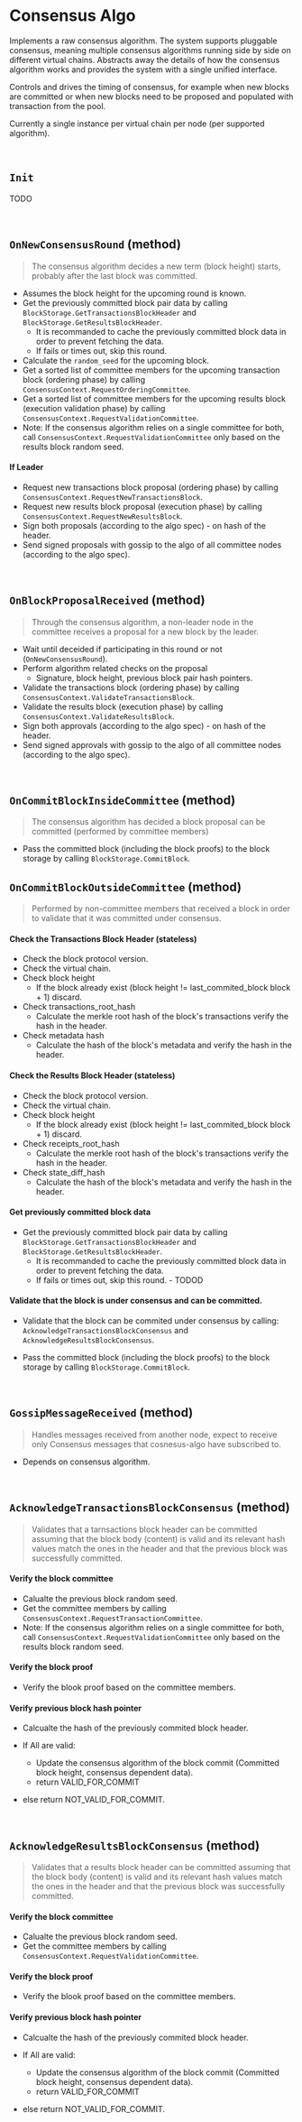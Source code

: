 # Consensus Algo

Implements a raw consensus algorithm. The system supports pluggable consensus, meaning multiple consensus algorithms running side by side on different virtual chains. Abstracts away the details of how the consensus algorithm works and provides the system with a single unified interface.

Controls and drives the timing of consensus, for example when new blocks are committed or when new blocks need to be proposed and populated with transaction from the pool.

Currently a single instance per virtual chain per node (per supported algorithm).

&nbsp;
## `Init` <!-- oded will finish -->

TODO

&nbsp;
## `OnNewConsensusRound` (method) <!-- tal can finish -->

> The consensus algorithm decides a new term (block height) starts, probably after the last block was committed.

* Assumes the block height for the upcoming round is known.
* Get the previously committed block pair data by calling `BlockStorage.GetTransactionsBlockHeader` and `BlockStorage.GetResultsBlockHeader`.
  * It is recommanded to cache the previously committed block data in order to prevent fetching the data.
  * If fails or times out, skip this round.
* Calculate the `random_seed` for the upcoming block.
* Get a sorted list of committee members for the upcoming transaction block (ordering phase) by calling `ConsensusContext.RequestOrderingCommittee`.
* Get a sorted list of committee members for the upcoming results block (execution validation phase) by calling `ConsensusContext.RequestValidationCommittee`.
* Note: If the consensus algorithm relies on a single committee for both, call `ConsensusContext.RequestValidationCommittee` only based on the results block random seed.

#### If Leader
* Request new transactions block proposal (ordering phase) by calling `ConsensusContext.RequestNewTransactionsBlock`.
* Request new results block proposal (execution phase) by calling `ConsensusContext.RequestNewResultsBlock`.
* Sign both proposals (according to the algo spec) - on hash of the header.
* Send signed proposals with gossip to the algo of all committee nodes (according to the algo spec).

&nbsp;
## `OnBlockProposalReceived` (method) <!-- tal can finish -->

> Through the consensus algorithm, a non-leader node in the committee receives a proposal for a new block by the leader.

* Wait until deceided if participating in this round or not (`OnNewConsensusRound`).
* Perform algorithm related checks on the proposal
  * Signature, block height, previous block pair hash pointers.
* Validate the transactions block (ordering phase) by calling `ConsensusContext.ValidateTransactionsBlock`.
* Validate the results block (execution phase) by calling `ConsensusContext.ValidateResultsBlock`.
* Sign both approvals (according to the algo spec) - on hash of the header.
* Send signed approvals with gossip to the algo of all committee nodes (according to the algo spec).

&nbsp;
## `OnCommitBlockInsideCommittee` (method) <!-- tal can finish -->

> The consensus algorithm has decided a block proposal can be committed (performed by committee members)

* Pass the committed block (including the block proofs) to the block storage by calling `BlockStorage.CommitBlock`.


## `OnCommitBlockOutsideCommittee` (method) <!-- tal can finish -->
> Performed by non-committee members that received a block in order to validate that it was committed under consensus.

#### Check the Transactions Block Header (stateless)
* Check the block protocol version.
* Check the virtual chain.
* Check block height
  * If the block already exist (block height != last_commited_block block + 1) discard.
* Check transactions_root_hash
  * Calculate the merkle root hash of the block's transactions verify the hash in the header.
* Check metadata hash
  * Calculate the hash of the block's metadata and verify the hash in the header.

#### Check the Results Block Header (stateless)
* Check the block protocol version.
* Check the virtual chain.
* Check block height
  * If the block already exist (block height != last_commited_block block + 1) discard.
* Check receipts_root_hash
  * Calculate the merkle root hash of the block's transactions verify the hash in the header.
* Check state_diff_hash
  * Calculate the hash of the block's metadata and verify the hash in the header.

#### Get previously committed block data
* Get the previously committed block pair data by calling `BlockStorage.GetTransactionsBlockHeader` and `BlockStorage.GetResultsBlockHeader`.
  * It is recommanded to cache the previously committed block data in order to prevent fetching the data.
  * If fails or times out, skip this round. - TODOD

#### Validate that the block is under consensus and can be committed.
* Validate that the block can be commited under consensus by calling: `AcknowledgeTransactionsBlockConsensus` and `AcknowledgeResultsBlockConsensus`.

* Pass the committed block (including the block proofs) to the block storage by calling `BlockStorage.CommitBlock`.


&nbsp;
## `GossipMessageReceived` (method)

> Handles messages received from another node, expect to receive only Consensus messages that cosnesus-algo have subscribed to.

* Depends on consensus algorithm.

&nbsp;
## `AcknowledgeTransactionsBlockConsensus` (method)
> Validates that a tarnsactions block header can be committed assuming that the block body (content) is valid and its relevant hash values match the ones in the header and that the previous block was successfully committed.

#### Verify the block committee
* Calualte the previous block random seed.
* Get the committee members by calling `ConsensusContext.RequestTransactionCommittee`.
* Note: If the consensus algorithm relies on a single committee for both, call `ConsensusContext.RequestValidationCommittee` only based on the results block random seed.

#### Verify the block proof
* Verify the blook proof based on the committee members.

#### Verify previous block hash pointer
* Calcualte the hash of the previously commited block header.

* If All are valid:
  * Update the consensus algorithm of the block commit (Committed block height, consensus dependent data).
  * return VALID_FOR_COMMIT
* else return NOT_VALID_FOR_COMMIT.

&nbsp;
## `AcknowledgeResultsBlockConsensus` (method)
> Validates that a results block header can be committed assuming that the block body (content) is valid and its relevant hash values match the ones in the header and that the previous block was successfully committed.

#### Verify the block committee
* Calualte the previous block random seed.
* Get the committee members by calling `ConsensusContext.RequestValidationCommittee`.

#### Verify the block proof
* Verify the blook proof based on the committee members.

#### Verify previous block hash pointer
* Calcualte the hash of the previously commited block header.

* If All are valid:
  * Update the consensus algorithm of the block commit (Committed block height, consensus dependent data).
  * return VALID_FOR_COMMIT
* else return NOT_VALID_FOR_COMMIT.
